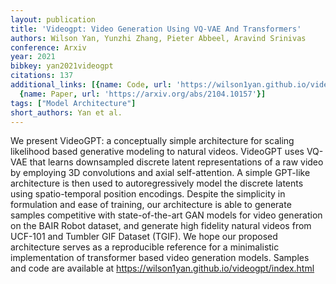```yaml
---
layout: publication
title: 'Videogpt: Video Generation Using VQ-VAE And Transformers'
authors: Wilson Yan, Yunzhi Zhang, Pieter Abbeel, Aravind Srinivas
conference: Arxiv
year: 2021
bibkey: yan2021videogpt
citations: 137
additional_links: [{name: Code, url: 'https://wilson1yan.github.io/videogpt/index.html'},
  {name: Paper, url: 'https://arxiv.org/abs/2104.10157'}]
tags: ["Model Architecture"]
short_authors: Yan et al.
---
```

We present VideoGPT: a conceptually simple architecture for scaling
likelihood based generative modeling to natural videos. VideoGPT uses VQ-VAE
that learns downsampled discrete latent representations of a raw video by
employing 3D convolutions and axial self-attention. A simple GPT-like
architecture is then used to autoregressively model the discrete latents using
spatio-temporal position encodings. Despite the simplicity in formulation and
ease of training, our architecture is able to generate samples competitive with
state-of-the-art GAN models for video generation on the BAIR Robot dataset, and
generate high fidelity natural videos from UCF-101 and Tumbler GIF Dataset
(TGIF). We hope our proposed architecture serves as a reproducible reference
for a minimalistic implementation of transformer based video generation models.
Samples and code are available at
https://wilson1yan.github.io/videogpt/index.html